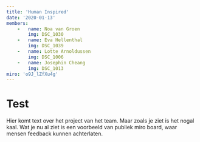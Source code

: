 ```yaml
---
title: 'Human Inspired'
date: '2020-01-13'
members:
    -   name: Noa van Groen
        img: DSC_1030
    -   name: Eva Hellenthal
        img: DSC_1039
    -   name: Lotte Arnoldussen
        img: DSC_1006
    -   name: Josephin Cheang
        img: DSC_1013
miro: 'o9J_lZfXu4g'
---
```


# Test 

Hier komt text over het project van het team. Maar zoals je ziet is het nogal kaal. Wat je nu al ziet is een voorbeeld van publiek miro board, waar mensen feedback kunnen achterlaten.




